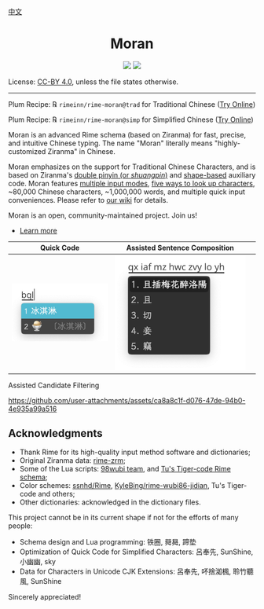 [中文](README.md)

<h1 align="center">Moran</h1>

<p align="center">
<a href="https://github.com/rimeinn/rime-moran/issues"><img src="https://img.shields.io/badge/Make-Together-1dd3b0?style=for-the-badge&logo=github"/></a>
<a href="https://zrmfans.cn/demo/"><img src="https://img.shields.io/badge/Fcitx5-Try%20Online-1dd3b0?style=for-the-badge&logo=github"/></a>
</p>

License: [CC-BY 4.0](http://creativecommons.org/licenses/by/4.0/), unless the file states otherwise.

---

Plum Recipe: ℞ `rimeinn/rime-moran@trad` for Traditional Chinese ([Try Online](https://zrmfans.cn/demo/))

Plum Recipe: ℞ `rimeinn/rime-moran@simp` for Simplified Chinese ([Try Online](https://zrmfans.cn/zh-Hans/demo/))

Moran is an advanced Rime schema (based on Ziranma) for fast, precise, and intuitive Chinese typing.  The name "Moran" literally means "highly-customized Ziranma" in Chinese.

Moran emphasizes on the support for Traditional Chinese Characters, and is based on Ziranma's [double pinyin (or _shuangpin_)](https://en.wikipedia.org/wiki/Chinese_input_methods_for_computers#Shuangpin) and [shape-based](https://en.wikipedia.org/wiki/Chinese_input_methods_for_computers#Shape-based) auxiliary code.  Moran features [multiple input modes](https://github.com/rimeinn/rime-moran/wiki/%E5%90%84%E8%BC%B8%E5%85%A5%E6%A8%A1%E5%BC%8F%E8%AA%AA%E6%98%8E), [five ways to look up characters](https://github.com/rimeinn/rime-moran/wiki/%E6%95%99%E7%A8%8B#%E5%85%B6%E4%BA%94%E6%9B%B0%E4%BA%94%E9%87%8D%E5%8F%8D%E6%9F%A5), \~80,000 Chinese characters, \~1,000,000 words, and multiple quick input conveniences. Please refer to [our wiki](https://github.com/rimeinn/rime-moran/wiki) for details.

Moran is an open, community-maintained project. Join us!

- [Learn more](https://zrmfans.cn)

| Quick Code                              | Assisted Sentence Composition                               |   |
|-----------------------------------------|-------------------------------------------------------------|---|
| ![Quick Code](./etc/screenshot-bql.png) | ![Assisted Sentence Composition](./etc/screenshot-poem.png) |   |

Assisted Candidate Filtering

https://github.com/user-attachments/assets/ca8a8c1f-d076-47de-94b0-4e935a99a516

## Acknowledgments

+ Thank Rime for its high-quality input method software and dictionaries;
+ Original Ziranma data: [rime-zrm](https://github.com/bigshans/rime-zrm);
+ Some of the Lua scripts: [98wubi team](https://98wb.github.io/), and [Tu's Tiger-code Rime schema](https://tiger-code.com/);
+ Color schemes: [ssnhd/Rime](https://github.com/ssnhd/rime/), [KyleBing/rime-wubi86-jidian](https://github.com/KyleBing/rime-wubi86-jidian/), Tu's Tiger-code and others;
+ Other dictionaries: acknowledged in the dictionary files.

This project cannot be in its current shape if not for the efforts of many people:

- Schema design and Lua programming: 铁圈, 䑝曻, 蹄垫
- Optimization of Quick Code for Simplified Characters: 呂奉先, SunShine, 小幽幽, sky
- Data for Characters in Unicode CJK Extensions: 呂奉先, 吥捨洳楓, 聆竹聽風, SunShine

Sincerely appreciated!
